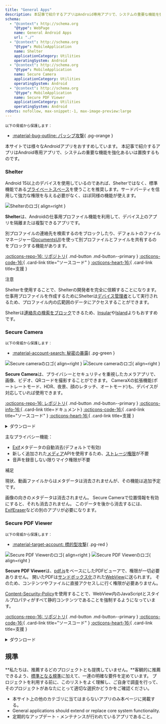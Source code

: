 ```yaml
---
title: "General Apps"
description: 本記事で紹介するアプリはAndroid専用アプリで、システムの重要な機能を強化あるいは置換するものです。
schema:
  - "@context": http://schema.org
    "@type": WebPage
    name: General Android Apps
    url: "./"
  - "@context": http://schema.org
    "@type": MobileApplication
    name: Shelter
    applicationCategory: Utilities
    operatingSystem: Android
  - "@context": http://schema.org
    "@type": MobileApplication
    name: Secure Camera
    applicationCategory: Utilities
    operatingSystem: Android
  - "@context": http://schema.org
    "@type": MobileApplication
    name: Secure PDF Viewer
    applicationCategory: Utilities
    operatingSystem: Android
robots: nofollow, max-snippet:-1, max-image-preview:large
---
```


<small>以下の脅威から保護します：</small>

- [:material-bug-outline: パッシブ攻撃](../basics/common-threats.md#security-and-privacy){ .pg-orange }

本サイトでは様々なAndroidアプリをおすすめしています。 本記事で紹介するアプリはAndroid専用アプリで、システムの重要な機能を強化あるいは置換するものです。

### Shelter

Android 15以上のデバイスを使用しているのであれば、Shelterではなく、標準機能である[プライベートスペース](../os/android-overview.md#private-space)を使うことを推奨します。サードパーティを信用して強力な権限を与える必要がなく、ほぼ同様の機能が使えます。

<div class="admonition recommendation" markdown>

![Shelterのロゴ](../assets/img/android/shelter.svg){ align=right }

**Shelter**は、Androidの仕事用プロファイル機能を利用して、デバイス上のアプリを隔離または複製できるアプリです。

別プロファイルの連絡先を検索するのをブロックしたり、デフォルトのファイルマネージャー([DocumentsUI](https://source.android.com/devices/architecture/modular-system/documentsui))を使って別プロファイルとファイルを共有するのをブロックする機能があります。

[:octicons-repo-16: リポジトリ](https://gitea.angry.im/PeterCxy/Shelter#shelter){ .md-button .md-button--primary }
[:octicons-code-16:](https://gitea.angry.im/PeterCxy/Shelter){ .card-link title="ソースコード" }
[:octicons-heart-16:](https://patreon.com/PeterCxy){ .card-link title=支援 }

</div>

<div class="admonition warning" markdown>
<p class="admonition-title">注意</p>

Shelterを使用することで、Shelterの開発者を完全に信頼することになります。仕事用プロファイルを作成するためにShelterは[デバイス管理者](https://developer.android.com/guide/topics/admin/device-admin?hl=ja)として実行されるため、プロファイル内の広範囲のデータにアクセスすることができます。

</div>

Shelterは[連絡先の検索をブロック](https://secure-system.gitlab.io/Insular/faq.html)できるため、[Insular](https://secure-system.gitlab.io/Insular)や[Island](https://github.com/oasisfeng/island)よりもおすすめです。

### Secure Camera

<small>以下の脅威から保護します：</small>

- [:material-account-search: 秘密の暴露](../basics/common-threats.md#limiting-public-information){ .pg-green }

<div class="admonition recommendation" markdown>

![Secure cameraのロゴ](../assets/img/android/secure_camera.svg#only-light){ align=right }
![Secure cameraのロゴ](../assets/img/android/secure_camera-dark.svg#only-dark){ align=right }

**Secure Camera**は、プライバシーとセキュリティを重視したカメラアプリで、画像、ビデオ、QRコードを撮影することができます。 CameraXの拡張機能(ポートレートモード、HDR、夜景、顔のレタッチ、オートモード)も、デバイスが対応していれば使用できます。

[:octicons-repo-16: レポジトリ](https://github.com/GrapheneOS/Camera#readme){ .md-button .md-button--primary }
[:octicons-info-16:](https://grapheneos.org/usage#camera){ .card-link title=ドキュメント}
[:octicons-code-16:](https://github.com/GrapheneOS/Camera){ .card-link title="ソースコード" }
[:octicons-heart-16:](https://grapheneos.org/donate){ .card-link title=支援 }

<details class="downloads" markdown>
<summary>ダウンロード</summary>

- [:simple-googleplay: Google Play](https://play.google.com/store/apps/details?id=app.grapheneos.camera.play)
- [:simple-github: GitHub](https://github.com/GrapheneOS/Camera/releases)
- [:material-cube-outline: GrapheneOS App Store](https://github.com/GrapheneOS/Apps/releases)

</details>

</div>

主なプライバシー機能：

- [Exif](https://en.wikipedia.org/wiki/Exif)メタデータの自動消去(デフォルトで有効)
- 新しく追加された[メディア](https://developer.android.com/training/data-storage/shared/media)APIを使用するため、[ストレージ権限](https://developer.android.com/training/data-storage)が不要
- 音声を録音しない限りマイク権限が不要

<div class="admonition note" markdown>
<p class="admonition-title">補足</p>

現状、動画ファイルからはメタデータは消去されませんが、その機能は追加予定です。

画像の向きのメタデータは消去されません。 Secure Cameraで位置情報を有効にすると、それも消去されません。 このデータを後から消去するには、[ExifEraser](../data-redaction.md#exiferaser-android)などの別のアプリが必要になります。

</div>

### Secure PDF Viewer

<small>以下の脅威から保護します：</small>

- [:material-target-account: 標的型攻撃](../basics/common-threats.md#attacks-against-specific-individuals){ .pg-red }

<div class="admonition recommendation" markdown>

![Secure PDF Viewerのロゴ](../assets/img/android/secure_pdf_viewer.svg#only-light){ align=right }
![Secure PDF Viewerのロゴ](../assets/img/android/secure_pdf_viewer-dark.svg#only-dark){ align=right }

**Secure PDF Viewer**は、[pdf.js](https://ja.wikipedia.org/wiki/PDF.js)をベースにしたPDFビューアで、権限が一切必要ありません。 開いたPDFは[サンドボックス化](https://ja.wikipedia.org/wiki/%E3%82%B5%E3%83%B3%E3%83%89%E3%83%9C%E3%83%83%E3%82%AF%E3%82%B9_\(%E3%82%BD%E3%83%95%E3%83%88%E3%82%A6%E3%82%A7%E3%82%A2%E9%96%8B%E7%99%BA\))された[WebView](https://developer.android.com/guide/webapps/webview)に送られます。 そのため、コンテンツやファイルに直接アクセスしに行く権限が必要ありません。

[Content-Security-Policy](https://en.wikipedia.org/wiki/Content_Security_Policy)を使用することで、WebView内のJavaScriptとスタイルプロパティがすべて静的コンテンツであることを強制するようになっています。

[:octicons-repo-16: リポジトリ](https://github.com/GrapheneOS/PdfViewer#readme){ .md-button .md-button--primary }
[:octicons-code-16:](https://github.com/GrapheneOS/PdfViewer){ .card-link title="ソースコード" }
[:octicons-heart-16:](https://grapheneos.org/donate){ .card-link title=支援 }

<details class="downloads" markdown>
<summary>ダウンロード</summary>

- [:simple-googleplay: Google Play](https://play.google.com/store/apps/details?id=app.grapheneos.pdfviewer.play)
- [:simple-github: GitHub](https://github.com/GrapheneOS/PdfViewer/releases)
- [:material-cube-outline: GrapheneOS App Store](https://github.com/GrapheneOS/Apps/releases)

</details>

</div>

## 規準

\*\*私たちは、推薦するどのプロジェクトとも提携していません。\*\*客観的に推薦できるよう、[標準となる規準](../about/criteria.md)に加えて、一連の明確な要件を定めています。 プロジェクトを利用する前に、このリストをよく理解し、ご自身で調査を行って、そのプロジェクトがあなたにとって適切な選択かどうかをご確認ください。

- 本サイト上の他のカテゴリに当てはまらないアプリのみ本ページに掲載する。
- General applications should extend or replace core system functionality.
- 定期的なアップデート・メンテナンスが行われているアプリであること。
